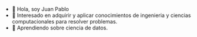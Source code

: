 - 👋 Hola, soy Juan Pablo
- 👀 Interesado en adquirir y aplicar conocimientos de ingenieria y ciencias computacionales para resolver problemas. 
- 🌱 Aprendiendo sobre ciencia de datos.


<!---
JPGallo1510/JPGallo1510 is a ✨ special ✨ repository because its `README.md` (this file) appears on your GitHub profile.
You can click the Preview link to take a look at your changes.
--->

